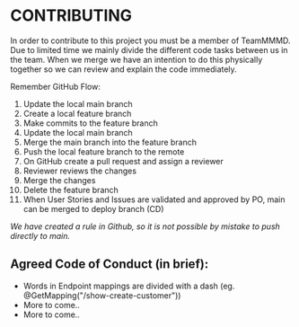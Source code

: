# **CONTRIBUTING**

In order to contribute to this project you must be a member of TeamMMMD.
Due to limited time we mainly divide the different code tasks between us in the team. 
When we merge we have an intention to do this physically together so we can review and explain the code immediately.

Remember GitHub Flow:
1. Update the local main branch
2. Create a local feature branch
3. Make commits to the feature branch
4. Update the local main branch
5. Merge the main branch into the feature branch
6. Push the local feature branch to the remote
7. On GitHub create a pull request and assign a reviewer
8. Reviewer reviews the changes
9. Merge the changes
10. Delete the feature branch
11. When User Stories and Issues are validated and approved by PO, main can be merged to deploy branch (CD)
    
*We have created a rule in Github, so it is not possible by mistake to push directly to main.*

## Agreed Code of Conduct (in brief):
-	Words in Endpoint mappings are divided with a dash (eg. @GetMapping("/show-create-customer"))
-	More to come..
-	More to come..


